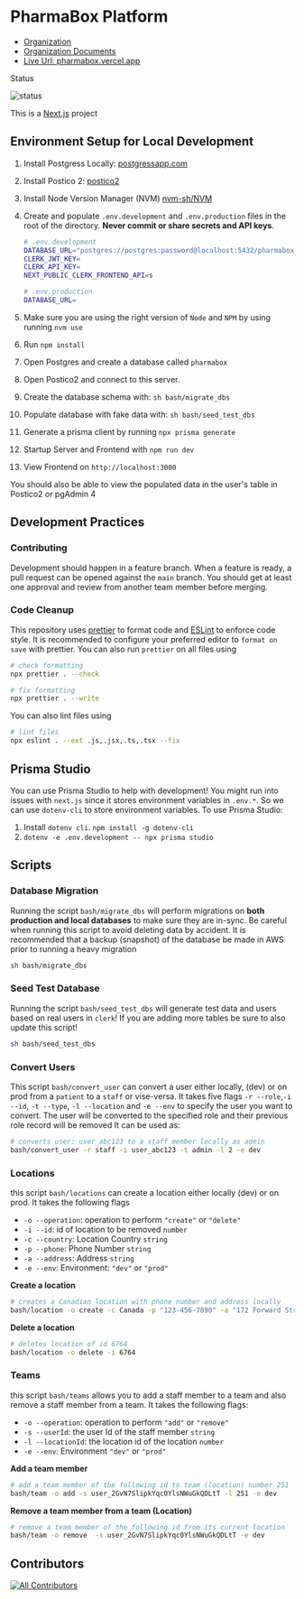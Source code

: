 # PharmaBox Platform

- [Organization](https://github.com/pharma-box)
- [Organization Documents](https://github.com/pharma-box/docs)
- [Live Url: pharmabox.vercel.app](https://pharmabox.vercel.app)

Status

![status](https://img.shields.io/github/checks-status/pharmaboxfydp/pharmabox/main)

This is a [Next.js](https://nextjs.org/) project

## Environment Setup for Local Development

1. Install Postgress Locally: [postgressapp.com](https://postgresapp.com/downloads.html)
2. Install Postico 2: [postico2](https://eggerapps.at/postico2/)
3. Install Node Version Manager (NVM) [nvm-sh/NVM](https://github.com/nvm-sh/nvm)
4. Create and populate `.env.development` and `.env.production` files in the root of the directory. **Never commit or share secrets and API keys**.

   ```bash
   # .env.development
   DATABASE_URL="postgres://postgres:password@localhost:5432/pharmabox"
   CLERK_JWT_KEY=
   CLERK_API_KEY=
   NEXT_PUBLIC_CLERK_FRONTEND_API=s
   ```

   ```bash
   # .env.production
   DATABASE_URL=

   ```

5. Make sure you are using the right version of `Node` and `NPM` by using running `nvm use`
6. Run `npm install`
7. Open Postgres and create a database called `pharmabox`
8. Open Postico2 and connect to this server.
9. Create the database schema with: `sh bash/migrate_dbs`
10. Populate database with fake data with: `sh bash/seed_test_dbs`
11. Generate a prisma client by running `npx prisma generate`
12. Startup Server and Frontend with `npm run dev`
13. View Frontend on `http://localhost:3000`

You should also be able to view the populated data in the user's table in Postico2 or pgAdmin 4

## Development Practices

### Contributing

Development should happen in a feature branch. When a feature is ready, a pull request can be opened against the `main` branch. You should get at least one approval and review from another team member before merging.

### Code Cleanup

This repository uses [prettier](https://prettier.io/) to format code and [ESLint](https://eslint.org/) to enforce code style. It is recommended to configure your preferred editor to `format on save` with prettier. You can also run `prettier` on all files using

```bash
# check formatting
npx prettier . --check
```

```bash
# fix formatting
npx prettier . --write
```

You can also lint files using

```bash
# lint files
npx eslint . --ext .js,.jsx,.ts,.tsx --fix
```

## Prisma Studio

You can use Prisma Studio to help with development! You might run into issues with `next.js` since it stores environment variables in `.env.*`. So we can use `dotenv-cli` to store environment variables. To use Prisma Studio:

1. Install `dotenv cli`. `npm install -g dotenv-cli`
2. `dotenv -e .env.development -- npx prisma studio`

## Scripts

### Database Migration

Running the script `bash/migrate_dbs` will perform migrations on **both production and local databases** to make sure they are in-sync. Be careful when running this script to avoid deleting data by accident. It is recommended that a backup (snapshot) of the database be made in AWS prior to running a heavy migration

```bash
sh bash/migrate_dbs
```

### Seed Test Database

Running the script `bash/seed_test_dbs` will generate test data and users based on real users in `clerk`! If you are adding more tables be sure to also update this script!

```bash
sh bash/seed_test_dbs
```

### Convert Users

This script `bash/convert_user` can convert a user either locally, (dev) or on prod from a `patient` to a `staff` or vise-versa. It takes five flags `-r --role`,`-i --id`, `-t --type`, `-l --location` and `-e --env` to specify the user you want to convert. The user will be converted to the specified role and their previous role record will be removed It can be used as:

```bash
# converts user: user_abc123 to a staff member locally as admin
bash/convert_user -r staff -i user_abc123 -t admin -l 2 -e dev

```

### Locations

this script `bash/locations` can create a location either locally (dev) or on prod. It takes the following flags

- `-o --operation`: operation to perform `"create"` or `"delete"`
- `-i --id`: id of location to be removed `number`
- `-c --country`: Location Country `string`
- `-p --phone`: Phone Number `string`
- `-a --address`: Address `string`
- `-e --env`: Environment: `"dev"` or `"prod"`

**Create a location**

```bash
# creates a Canadian location with phone number and address locally
bash/location -o create -c Canada -p "123-456-7890" -a "172 Forward Street South" -e dev
```

**Delete a location**

```bash
# deletes location of id 6764
bash/location -o delete -i 6764
```

### Teams

this script `bash/teams` allows you to add a staff member to a team and also remove a staff member from a team. It takes the following flags:

- `-o --operation`: operation to perform `"add"` or `"remove"`
- `-s --userId`: the user Id of the staff member `string`
- `-l --locationId`: the location id of the location `number`
- `-e --env`: Environment `"dev"` or `"prod"`

**Add a team member**

```bash
# add a team member of the following id to team (location) number 251
bash/team -o add -s user_2GvN7SlipkYqc0YlsNWuGkQDLtT -l 251 -e dev
```

**Remove a team member from a team (Location)**

```bash
# remove a team member of the following id from its current location
bash/team -o remove  -s user_2GvN7SlipkYqc0YlsNWuGkQDLtT -e dev
```

## Contributors

<!-- ALL-CONTRIBUTORS-LIST:START - Do not remove or modify this section -->
<!-- prettier-ignore-start -->
<!-- markdownlint-disable -->

<!-- markdownlint-restore -->
<!-- prettier-ignore-end -->

<!-- ALL-CONTRIBUTORS-LIST:END -->

<!-- ALL-CONTRIBUTORS-BADGE:START - Do not remove or modify this section -->

[![All Contributors](https://img.shields.io/badge/all_contributors-4-orange.svg?style=flat-square)](#contributors)

<!-- ALL-CONTRIBUTORS-BADGE:END -->
